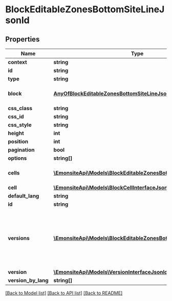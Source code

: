 # BlockEditableZonesBottomSiteLineJsonld

## Properties
Name | Type | Description | Notes
------------ | ------------- | ------------- | -------------
**context** | **string** |  | [optional] 
**id** | **string** |  | [optional] 
**type** | **string** |  | [optional] 
**block** | [**AnyOfBlockEditableZonesBottomSiteLineJsonldBlock**](AnyOfBlockEditableZonesBottomSiteLineJsonldBlock.md) | FAIRE LE MAPPING DANS L&#x27;ENTITY | [optional] 
**css_class** | **string** |  | [optional] 
**css_id** | **string** |  | [optional] 
**css_style** | **string** |  | [optional] 
**height** | **int** |  | [optional] 
**position** | **int** |  | [optional] 
**pagination** | **bool** |  | [optional] 
**options** | **string[]** |  | [optional] 
**cells** | [**\EmonsiteApi\Models\BlockEditableZonesBottomSiteCellJsonld[]**](BlockEditableZonesBottomSiteCellJsonld.md) | FAIRE LE MAPPING DANS L&#x27;ENTITY | [optional] 
**cell** | [**\EmonsiteApi\Models\BlockCellInterfaceJsonld[]**](BlockCellInterfaceJsonld.md) |  | [optional] 
**default_lang** | **string** |  | [optional] 
**id** | **string** |  | [optional] 
**versions** | [**\EmonsiteApi\Models\BlockEditableZonesBottomSiteLineVJsonld[]**](BlockEditableZonesBottomSiteLineVJsonld.md) | IMPLEMENTEZ le mapping dans l&#x27;entity TODO trouver comment le faire dynamiquement avec un listener doctrine | [optional] 
**version** | [**\EmonsiteApi\Models\VersionInterfaceJsonld[]**](VersionInterfaceJsonld.md) |  | [optional] 
**version_by_lang** | **string[]** |  | [optional] 

[[Back to Model list]](../../README.md#documentation-for-models) [[Back to API list]](../../README.md#documentation-for-api-endpoints) [[Back to README]](../../README.md)

